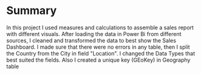 # Summary

In this project I used measures and calculations to assemble a sales report with different visuals. After loading the data in Power Bi from different sources, I cleaned and transformed the data to best show the Sales Dashboard. I made sure that there were no errors in any table, then I split the Country from the City in field "Location". I changed the Data Types that best suited the fields. Also I created a unique key (GEoKey) in Geography table
